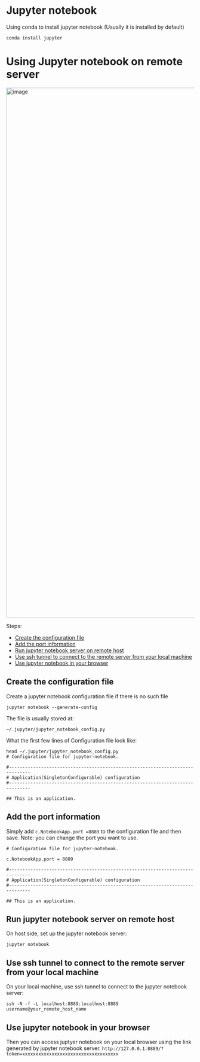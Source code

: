 # Jupyter notebook
Using conda to install jupyter notebook (Usually it is installed by default)
```
conda install jupyter
```

# Using Jupyter notebook on remote server
<img width="1417" alt="image" src="https://user-images.githubusercontent.com/40289485/161498444-da572340-5ffb-42be-b7c9-02f06c12097b.png">

Steps:
- [Create the configuration file](#create-the-configuration-file)
- [Add the port information](#add-the-port-information)
- [Run jupyter notebook server on remote host](#run-jupyter-notebook-server-on-remote-host)
- [Use ssh tunnel to connect to the remote server from your local machine](#use-ssh-tunnel-to-connect-to-the-remote-server-from-your-local-machine)
- [Use jupyter notebook in your browser](#use-jupyter-notebook-in-your-browser)

## Create the configuration file

Create a jupyter notebook configuration file if there is no such file
```
jupyter notebook --generate-config
```

The file is usually stored at:
```
~/.jupyter/jupyter_notebook_config.py
```

What the first few lines of Configuration file look like:

```
head ~/.jupyter/jupyter_notebook_config.py
# Configuration file for jupyter-notebook.

#------------------------------------------------------------------------------
# Application(SingletonConfigurable) configuration
#------------------------------------------------------------------------------

## This is an application.
```

## Add the port information

Simply add `c.NotebookApp.port =8889` to the configuration file and then save.
Note: you can change the port you want to use.
```
# Configuration file for jupyter-notebook.

c.NotebookApp.port = 8889

#------------------------------------------------------------------------------
# Application(SingletonConfigurable) configuration
#------------------------------------------------------------------------------

## This is an application.

```

## Run jupyter notebook server on remote host
On host side, set up the jupyter notebook server:
```
jupyter notebook
```

## Use ssh tunnel to connect to the remote server from your local machine
On your local machine, use ssh tunnel to connect to the jupyter notebook server: 

```
ssh -N -f -L localhost:8889:localhost:8889 username@your_remote_host_name
```

## Use jupyter notebook in your browser
Then you can access juptyer notebook on your local browser using the link generated by jupyter notebook server.
`http://127.0.0.1:8889/?token=xxxxxxxxxxxxxxxxxxxxxxxxxxxxxxxxxxxx`
